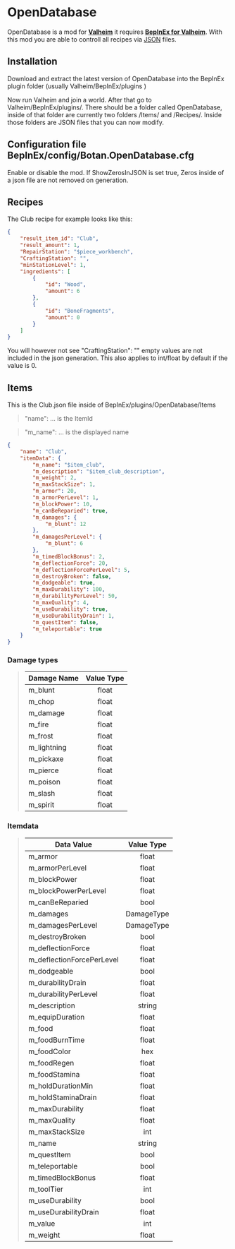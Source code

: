 # OpenDatabase

OpenDatabase is a mod for [**Valheim**](https://store.steampowered.com/app/892970/Valheim/) it requires [**BepInEx for Valheim**](https://valheim.thunderstore.io/package/denikson/BepInExPack_Valheim/).
With this mod you are able to controll all recipes via [JSON](https://en.wikipedia.org/wiki/JSON) files.

## Installation

Download and extract the latest version of OpenDatabase into the BepInEx plugin folder (usually Valheim/BepInEx/plugins )

Now run Valheim and join a world. After that go to Valheim/BepInEx/plugins/. There should be a folder called OpenDatabase, inside of that folder are currently two folders /Items/ and /Recipes/. Inside those folders are JSON files that you can now modify.

## Configuration file BepInEx/config/Botan.OpenDatabase.cfg

Enable or disable the mod.
If ShowZerosInJSON is set true, Zeros inside of a json file are not removed on generation.

## Recipes

The Club recipe for example looks like this:
```json
{
	"result_item_id": "Club",
	"result_amount": 1,
	"RepairStation": "$piece_workbench",
	"CraftingStation": "",
	"minStationLevel": 1,
	"ingredients": [
		{
			"id": "Wood",
			"amount": 6
		},
		{
			"id": "BoneFragments",
			"amount": 0
		}
	]
}
```
You will however not see "CraftingStation": "" empty values are not included in the json generation. This also applies to int/float by default if the value is 0.

## Items

This is the Club.json file inside of BepInEx/plugins/OpenDatabase/Items

> "name": ...  is the ItemId

> "m_name": ... is the displayed name 

```json
{
	"name": "Club",
	"itemData": {
		"m_name": "$item_club",
		"m_description": "$item_club_description",
		"m_weight": 2,
		"m_maxStackSize": 1,
		"m_armor": 20,
		"m_armorPerLevel": 1,
		"m_blockPower": 10,
		"m_canBeReparied": true,
		"m_damages": {
			"m_blunt": 12
		},
		"m_damagesPerLevel": {
			"m_blunt": 6
		},
		"m_timedBlockBonus": 2,
		"m_deflectionForce": 20,
		"m_deflectionForcePerLevel": 5,
		"m_destroyBroken": false,
		"m_dodgeable": true,
		"m_maxDurability": 100,
		"m_durabilityPerLevel": 50,
		"m_maxQuality": 4,
		"m_useDurability": true,
		"m_useDurabilityDrain": 1,
		"m_questItem": false,
		"m_teleportable": true
	}
}
```

### Damage types

> | 	Damage Name   	| 	Value Type    	|
> | 	-------------	|	:-------------:	|
> |	m_blunt		|	float		|
> |	m_chop		|	float		|
> |	m_damage	|	float		|
> |	m_fire		|	float		|
> |	m_frost		|	float		|
> |	m_lightning	|	float		|
> |	m_pickaxe	|	float		|
> |	m_pierce	|	float		|
> |	m_poison	|	float		|
> |	m_slash		|	float		|
> |	m_spirit	|	float		|

### Itemdata

> | 	Data Value   				| Value Type    |
> | 		------------- 			|:-------------:|
> |	m_armor					|	float	|
> |	m_armorPerLevel				|	float	|
> |	m_blockPower				|	float	|
> |	m_blockPowerPerLevel			|	float	|
> |	m_canBeReparied				|	bool	|
> |	m_damages				|DamageType	|
> |	m_damagesPerLevel			|DamageType	|
> |	m_destroyBroken				|	bool	|
> |	m_deflectionForce			|	float	|
> |	m_deflectionForcePerLevel		|	float	|
> |	m_dodgeable				|	bool	|
> |	m_durabilityDrain			|	float	|
> |	m_durabilityPerLevel			|	float	|
> |	m_description				|	string	|
> |	m_equipDuration				|	float	|
> |	m_food					|	float	|
> |	m_foodBurnTime				|	float	|
> |	m_foodColor				|	hex	|
> |	m_foodRegen				|	float	|
> |	m_foodStamina				|	float	|
> |	m_holdDurationMin			|	float	|
> |	m_holdStaminaDrain			|	float	|
> |	m_maxDurability				|	float	|
> |	m_maxQuality				|	float	|
> |	m_maxStackSize				|	int	|
> |	m_name					|	string	|
> |	m_questItem				|	bool	|
> |	m_teleportable				|	bool	|
> |	m_timedBlockBonus			|	float	|
> |	m_toolTier				|	int	|
> |	m_useDurability				|	bool	|
> |	m_useDurabilityDrain			|	float	|
> |	m_value					|	int	|
> |	m_weight				|	float	|
